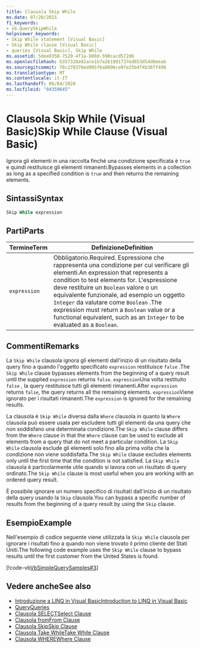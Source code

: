 ```yaml
---
title: Clausola Skip While
ms.date: 07/20/2015
f1_keywords:
- vb.QuerySkipWhile
helpviewer_keywords:
- Skip While statement [Visual Basic]
- Skip While clause [Visual Basic]
- queries [Visual Basic], Skip While
ms.assetid: 5dee8350-7520-4f1a-b00d-590cacd572d6
ms.openlocfilehash: b357320a92ace1b7a261991737ed653d54d0eeab
ms.sourcegitcommit: f8c270376ed905f6a8896ce0fe25b4f4b38ff498
ms.translationtype: MT
ms.contentlocale: it-IT
ms.lasthandoff: 06/04/2020
ms.locfileid: "84359645"
---
```

# <a name="skip-while-clause-visual-basic"></a><span data-ttu-id="01eda-102">Clausola Skip While (Visual Basic)</span><span class="sxs-lookup"><span data-stu-id="01eda-102">Skip While Clause (Visual Basic)</span></span>
<span data-ttu-id="01eda-103">Ignora gli elementi in una raccolta finché una condizione specificata è `true` e quindi restituisce gli elementi rimanenti.</span><span class="sxs-lookup"><span data-stu-id="01eda-103">Bypasses elements in a collection as long as a specified condition is `true` and then returns the remaining elements.</span></span>  
  
## <a name="syntax"></a><span data-ttu-id="01eda-104">Sintassi</span><span class="sxs-lookup"><span data-stu-id="01eda-104">Syntax</span></span>  
  
```vb  
Skip While expression  
```  
  
## <a name="parts"></a><span data-ttu-id="01eda-105">Parti</span><span class="sxs-lookup"><span data-stu-id="01eda-105">Parts</span></span>  
  
|<span data-ttu-id="01eda-106">Termine</span><span class="sxs-lookup"><span data-stu-id="01eda-106">Term</span></span>|<span data-ttu-id="01eda-107">Definizione</span><span class="sxs-lookup"><span data-stu-id="01eda-107">Definition</span></span>|  
|---|---|  
|`expression`|<span data-ttu-id="01eda-108">Obbligatorio.</span><span class="sxs-lookup"><span data-stu-id="01eda-108">Required.</span></span> <span data-ttu-id="01eda-109">Espressione che rappresenta una condizione per cui verificare gli elementi.</span><span class="sxs-lookup"><span data-stu-id="01eda-109">An expression that represents a condition to test elements for.</span></span> <span data-ttu-id="01eda-110">L'espressione deve restituire un `Boolean` valore o un equivalente funzionale, ad esempio un oggetto `Integer` da valutare come `Boolean` .</span><span class="sxs-lookup"><span data-stu-id="01eda-110">The expression must return a `Boolean` value or a functional equivalent, such as an `Integer` to be evaluated as a `Boolean`.</span></span>|  
  
## <a name="remarks"></a><span data-ttu-id="01eda-111">Commenti</span><span class="sxs-lookup"><span data-stu-id="01eda-111">Remarks</span></span>  
 <span data-ttu-id="01eda-112">La `Skip While` clausola ignora gli elementi dall'inizio di un risultato della query fino a quando l'oggetto specificato `expression` restituisce `false` .</span><span class="sxs-lookup"><span data-stu-id="01eda-112">The `Skip While` clause bypasses elements from the beginning of a query result until the supplied `expression` returns `false`.</span></span> <span data-ttu-id="01eda-113">`expression`Una volta restituito `false` , la query restituisce tutti gli elementi rimanenti.</span><span class="sxs-lookup"><span data-stu-id="01eda-113">After `expression` returns `false`, the query returns all the remaining elements.</span></span> <span data-ttu-id="01eda-114">`expression`Viene ignorato per i risultati rimanenti.</span><span class="sxs-lookup"><span data-stu-id="01eda-114">The `expression` is ignored for the remaining results.</span></span>  
  
 <span data-ttu-id="01eda-115">La clausola è `Skip While` diversa dalla `Where` clausola in quanto la `Where` clausola può essere usata per escludere tutti gli elementi da una query che non soddisfano una determinata condizione.</span><span class="sxs-lookup"><span data-stu-id="01eda-115">The `Skip While` clause differs from the `Where` clause in that the `Where` clause can be used to exclude all elements from a query that do not meet a particular condition.</span></span> <span data-ttu-id="01eda-116">La `Skip While` clausola esclude gli elementi solo fino alla prima volta che la condizione non viene soddisfatta.</span><span class="sxs-lookup"><span data-stu-id="01eda-116">The `Skip While` clause excludes elements only until the first time that the condition is not satisfied.</span></span> <span data-ttu-id="01eda-117">La `Skip While` clausola è particolarmente utile quando si lavora con un risultato di query ordinato.</span><span class="sxs-lookup"><span data-stu-id="01eda-117">The `Skip While` clause is most useful when you are working with an ordered query result.</span></span>  
  
 <span data-ttu-id="01eda-118">È possibile ignorare un numero specifico di risultati dall'inizio di un risultato della query usando la `Skip` clausola.</span><span class="sxs-lookup"><span data-stu-id="01eda-118">You can bypass a specific number of results from the beginning of a query result by using the `Skip` clause.</span></span>  
  
## <a name="example"></a><span data-ttu-id="01eda-119">Esempio</span><span class="sxs-lookup"><span data-stu-id="01eda-119">Example</span></span>  
 <span data-ttu-id="01eda-120">Nell'esempio di codice seguente viene utilizzata la `Skip While` clausola per ignorare i risultati fino a quando non viene trovato il primo cliente del Stati Uniti.</span><span class="sxs-lookup"><span data-stu-id="01eda-120">The following code example uses the `Skip While` clause to bypass results until the first customer from the United States is found.</span></span>  
  
 [!code-vb[VbSimpleQuerySamples#3](~/samples/snippets/visualbasic/VS_Snippets_VBCSharp/VbSimpleQuerySamples/VB/QuerySamples1.vb#3)]  
  
## <a name="see-also"></a><span data-ttu-id="01eda-121">Vedere anche</span><span class="sxs-lookup"><span data-stu-id="01eda-121">See also</span></span>

- [<span data-ttu-id="01eda-122">Introduzione a LINQ in Visual Basic</span><span class="sxs-lookup"><span data-stu-id="01eda-122">Introduction to LINQ in Visual Basic</span></span>](../../programming-guide/language-features/linq/introduction-to-linq.md)
- [<span data-ttu-id="01eda-123">Query</span><span class="sxs-lookup"><span data-stu-id="01eda-123">Queries</span></span>](index.md)
- [<span data-ttu-id="01eda-124">Clausola SELECT</span><span class="sxs-lookup"><span data-stu-id="01eda-124">Select Clause</span></span>](select-clause.md)
- [<span data-ttu-id="01eda-125">Clausola from</span><span class="sxs-lookup"><span data-stu-id="01eda-125">From Clause</span></span>](from-clause.md)
- [<span data-ttu-id="01eda-126">Clausola Skip</span><span class="sxs-lookup"><span data-stu-id="01eda-126">Skip Clause</span></span>](skip-clause.md)
- [<span data-ttu-id="01eda-127">Clausola Take While</span><span class="sxs-lookup"><span data-stu-id="01eda-127">Take While Clause</span></span>](take-while-clause.md)
- [<span data-ttu-id="01eda-128">Clausola WHERE</span><span class="sxs-lookup"><span data-stu-id="01eda-128">Where Clause</span></span>](where-clause.md)
